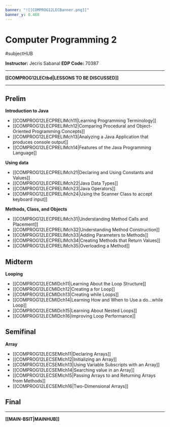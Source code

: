 ```yaml
---
banner: "![[COMPROG12LECBanner.png]]"
banner_y: 0.488
---
```

# Computer Programming 2
#subjectHUB 

**Instructor:** Jecris Sabanal
**EDP Code:** 70387

---
**[[COMPROG12LECtbd|LESSONS TO BE DISCUSSED]]**

---
## Prelim
**Introduction to Java**
- [[COMPROG12LECPRELIMch11|Learning Programming Terminology]]
- [[COMPROG12LECPRELIMch12|Comparing Procedural and Object-Oriented Programming Concepts]]
- [[COMPROG12LECPRELIMch13|Analyzing a Java Application that produces console output]]
- [[COMPROG12LECPRELIMch14|Features of the Java Programming Language]]

**Using data**
- [[COMPROG12LECPRELIMch21|Declaring and Using Constants and Values]]
- [[COMPROG12LECPRELIMch22|Java Data Types]]
- [[COMPROG12LECPRELIMch23|Java Operators]]
- [[COMPROG12LECPRELIMch24|Using the Scanner Class to accept keyboard input]]

**Methods, Class, and Objects**
- [[COMPROG12LECPRELIMch31|Understanding Method Calls and Placement]]
- [[COMPROG12LECPRELIMch32|Understanding Method Construction]]
- [[COMPROG12LECPRELIMch33|Adding Parameters to Methods]]
- [[COMPROG12LECPRELIMch34|Creating Methods that Return Values]]
- [[COMPROG12LECPRELIMch35|Overloading a Method]]

## Midterm
**Looping**
- [[COMPROG12LECMIDch11|Learning About the Loop Structure]]
- [[COMPROG12LECMIDch12|Creating a for Loop]]
- [[COMPROG12LECMIDch13|Creating while Loops]]
- [[COMPROG12LECMIDch14|Learning How and When to Use a do…while Loop]]
- [[COMPROG12LECMIDch15|Learning About Nested Loops]]
- [[COMPROG12LECMIDch16|Improving Loop Performance]]

## Semifinal
**Array**
- [[COMPROG12LECSEMIch11|Declaring Arrays]]
- [[COMPROG12LECSEMIch12|Initializing an Array]]
- [[COMPROG12LECSEMIch13|Using Variable Subscripts with an Array]]
- [[COMPROG12LECSEMIch14|Searching value in an Array]]
- [[COMPROG12LECSEMIch15|Passing Arrays to and Returning Arrays from Methods]]
- [[COMPROG12LECSEMIch16|Two-Dimensional Arrays]]

## Final


---
**[[MAIN-BSIT|MAINHUB]]**